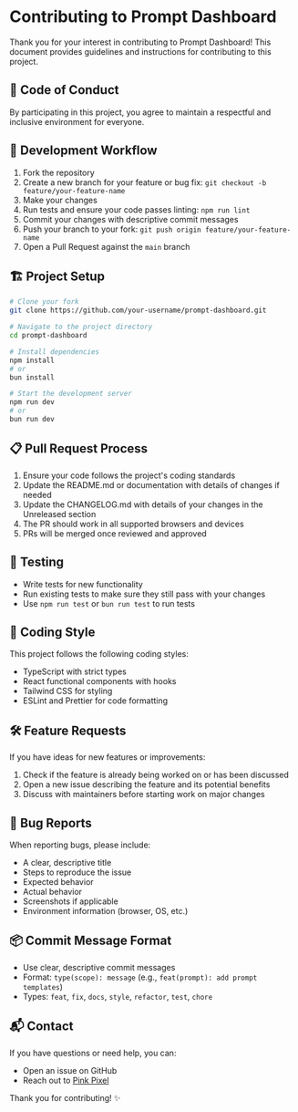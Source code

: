 # Contributing to Prompt Dashboard

Thank you for your interest in contributing to Prompt Dashboard! This document provides guidelines and instructions for contributing to this project.

## 🌟 Code of Conduct

By participating in this project, you agree to maintain a respectful and inclusive environment for everyone.

## 🔄 Development Workflow

1. Fork the repository
2. Create a new branch for your feature or bug fix: `git checkout -b feature/your-feature-name`
3. Make your changes
4. Run tests and ensure your code passes linting: `npm run lint`
5. Commit your changes with descriptive commit messages
6. Push your branch to your fork: `git push origin feature/your-feature-name`
7. Open a Pull Request against the `main` branch

## 🏗️ Project Setup

```bash
# Clone your fork
git clone https://github.com/your-username/prompt-dashboard.git

# Navigate to the project directory
cd prompt-dashboard

# Install dependencies
npm install
# or
bun install

# Start the development server
npm run dev
# or
bun run dev
```

## 📋 Pull Request Process

1. Ensure your code follows the project's coding standards
2. Update the README.md or documentation with details of changes if needed
3. Update the CHANGELOG.md with details of your changes in the Unreleased section
4. The PR should work in all supported browsers and devices
5. PRs will be merged once reviewed and approved

## 🧪 Testing

- Write tests for new functionality
- Run existing tests to make sure they still pass with your changes
- Use `npm run test` or `bun run test` to run tests

## 📝 Coding Style

This project follows the following coding styles:

- TypeScript with strict types
- React functional components with hooks
- Tailwind CSS for styling
- ESLint and Prettier for code formatting

## 🛠️ Feature Requests

If you have ideas for new features or improvements:

1. Check if the feature is already being worked on or has been discussed
2. Open a new issue describing the feature and its potential benefits
3. Discuss with maintainers before starting work on major changes

## 🐛 Bug Reports

When reporting bugs, please include:

- A clear, descriptive title
- Steps to reproduce the issue
- Expected behavior
- Actual behavior
- Screenshots if applicable
- Environment information (browser, OS, etc.)

## 📦 Commit Message Format

- Use clear, descriptive commit messages
- Format: `type(scope): message` (e.g., `feat(prompt): add prompt templates`)
- Types: `feat`, `fix`, `docs`, `style`, `refactor`, `test`, `chore`

## 📬 Contact

If you have questions or need help, you can:

- Open an issue on GitHub
- Reach out to [Pink Pixel](https://pinkpixel.dev)

Thank you for contributing! ✨ 